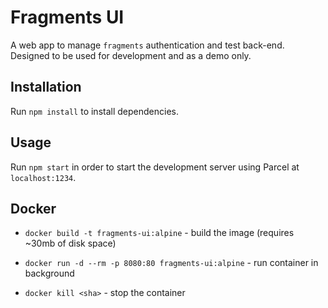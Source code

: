 # Fragments UI
A web app to manage `fragments` authentication and test back-end. Designed to be used for development and as a demo only.

## Installation

Run `npm install` to install dependencies.

## Usage

Run `npm start` in order to start the development server using Parcel at `localhost:1234`.

## Docker

- `docker build -t fragments-ui:alpine` - build the image (requires ~30mb of disk space)

- `docker run -d --rm -p 8080:80 fragments-ui:alpine` - run container in background

- `docker kill <sha>` - stop the container